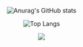 <div align="center">
 
![Anurag's GitHub stats](https://github-readme-stats.vercel.app/api?username=BoKangKim&show_icons=true&theme=gotham)
</div>

 
<div align="center">
 
![Top Langs](https://github-readme-stats.vercel.app/api/top-langs/?username=BoKangKim&layout=compact&theme=gotham)
</div>

<div align="center">

![](https://github-profile-summary-cards.vercel.app/api/cards/profile-details?username=BoKangKim&theme=gotham)
</div>

